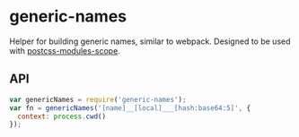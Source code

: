 generic-names
=============

Helper for building generic names, similar to webpack. Designed to be used with [postcss-modules-scope](https://github.com/css-modules/postcss-modules-scope).

## API

```javascript
var genericNames = require('generic-names');
var fn = genericNames('[name]__[local]___[hash:base64:5]', {
  context: process.cwd()
});
```
